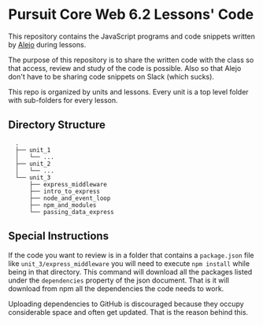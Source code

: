 # Pursuit Core Web 6.2 Lessons' Code

This repository contains the JavaScript programs and code snippets written by [Alejo](https://github.com/alejo4373) during lessons.

The purpose of this repository is to share the written code with the class so that access, review and study of the code is possible. Also so that Alejo don't have to be sharing code snippets on Slack (which sucks).

This repo is organized by units and lessons. Every unit is a top level folder with sub-folders for every lesson.

## Directory Structure
```
  .
  ├── unit_1
  │   └── ...
  ├── unit_2
  │   └── ...
  └── unit_3
      ├── express_middleware
      ├── intro_to_express
      ├── node_and_event_loop
      ├── npm_and_modules
      └── passing_data_express
```

## Special Instructions
If the code you want to review is in a folder that contains a `package.json` file like `unit_3/express_middleware` you will need to execute `npm install` while being in that directory. This command will download all the packages listed under the `dependencies` property of the json document. That is it will download from npm all the dependencies the code needs to work.

Uploading dependencies to GitHub is discouraged because they occupy considerable space and often get updated. That is the reason behind this.
